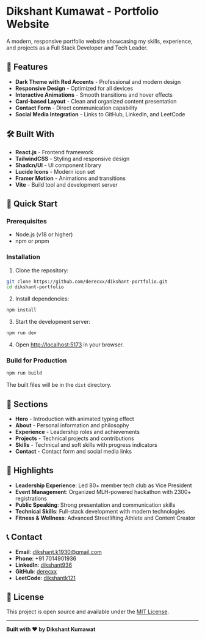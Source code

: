 # Dikshant Kumawat - Portfolio Website

A modern, responsive portfolio website showcasing my skills, experience, and projects as a Full Stack Developer and Tech Leader.

## 🌟 Features

- **Dark Theme with Red Accents** - Professional and modern design
- **Responsive Design** - Optimized for all devices
- **Interactive Animations** - Smooth transitions and hover effects
- **Card-based Layout** - Clean and organized content presentation
- **Contact Form** - Direct communication capability
- **Social Media Integration** - Links to GitHub, LinkedIn, and LeetCode

## 🛠️ Built With

- **React.js** - Frontend framework
- **TailwindCSS** - Styling and responsive design
- **Shadcn/UI** - UI component library
- **Lucide Icons** - Modern icon set
- **Framer Motion** - Animations and transitions
- **Vite** - Build tool and development server

## 🚀 Quick Start

### Prerequisites
- Node.js (v18 or higher)
- npm or pnpm

### Installation

1. Clone the repository:
```bash
git clone https://github.com/derecxx/dikshant-portfolio.git
cd dikshant-portfolio
```

2. Install dependencies:
```bash
npm install
```

3. Start the development server:
```bash
npm run dev
```

4. Open [http://localhost:5173](http://localhost:5173) in your browser.

### Build for Production

```bash
npm run build
```

The built files will be in the `dist` directory.

## 📱 Sections

- **Hero** - Introduction with animated typing effect
- **About** - Personal information and philosophy
- **Experience** - Leadership roles and achievements
- **Projects** - Technical projects and contributions
- **Skills** - Technical and soft skills with progress indicators
- **Contact** - Contact form and social media links

## 🎯 Highlights

- **Leadership Experience**: Led 80+ member tech club as Vice President
- **Event Management**: Organized MLH-powered hackathon with 2300+ registrations
- **Public Speaking**: Strong presentation and communication skills
- **Technical Skills**: Full-stack development with modern technologies
- **Fitness & Wellness**: Advanced Streetlifting Athlete and Content Creator

## 📞 Contact

- **Email**: dikshant.k1930@gmail.com
- **Phone**: +91 7014901936
- **LinkedIn**: [dikshant936](https://www.linkedin.com/in/dikshant936/)
- **GitHub**: [derecxx](https://github.com/derecxx)
- **LeetCode**: [dikshantk121](https://leetcode.com/u/dikshantk121/)

## 📄 License

This project is open source and available under the [MIT License](LICENSE).

---

**Built with ❤️ by Dikshant Kumawat**

